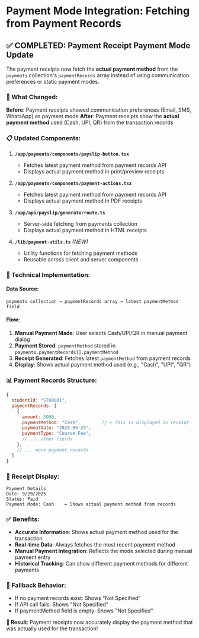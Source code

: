 # Payment Mode Integration: Fetching from Payment Records

## ✅ COMPLETED: Payment Receipt Payment Mode Update

The payment receipts now fetch the **actual payment method** from the `payments` collection's `paymentRecords` array instead of using communication preferences or static payment modes.

### 🎯 What Changed:

**Before**: Payment receipts showed communication preferences (Email, SMS, WhatsApp) as payment mode
**After**: Payment receipts show the **actual payment method** used (Cash, UPI, QR) from the transaction records

### 📋 Updated Components:

1. **`/app/payments/components/payslip-button.tsx`**
   - Fetches latest payment method from payment records API
   - Displays actual payment method in print/preview receipts

2. **`/app/payments/components/payment-actions.tsx`** 
   - Fetches latest payment method from payment records API
   - Displays actual payment method in PDF receipts

3. **`/app/api/payslip/generate/route.ts`**
   - Server-side fetching from payments collection
   - Displays actual payment method in HTML receipts

4. **`/lib/payment-utils.ts`** *(NEW)*
   - Utility functions for fetching payment methods
   - Reusable across client and server components

### 🔧 Technical Implementation:

#### Data Source:
```
payments collection → paymentRecords array → latest paymentMethod field
```

#### Flow:
1. **Manual Payment Made**: User selects Cash/UPI/QR in manual payment dialog
2. **Payment Stored**: `paymentMethod` stored in `payments.paymentRecords[].paymentMethod`
3. **Receipt Generated**: Fetches latest `paymentMethod` from payment records
4. **Display**: Shows actual payment method used (e.g., "Cash", "UPI", "QR")

### 📊 Payment Records Structure:
```javascript
{
  studentId: "STU0001",
  paymentRecords: [
    {
      amount: 5000,
      paymentMethod: "Cash",        // ← This is displayed in receipt
      paymentDate: "2025-09-29",
      paymentType: "Course Fee",
      // ... other fields
    },
    // ... more payment records
  ]
}
```

### 🎨 Receipt Display:
```
Payment Details
Date: 9/29/2025
Status: Paid
Payment Mode: Cash    ← Shows actual payment method from records
```

### ✅ Benefits:
- **Accurate Information**: Shows actual payment method used for the transaction
- **Real-time Data**: Always fetches the most recent payment method
- **Manual Payment Integration**: Reflects the mode selected during manual payment entry
- **Historical Tracking**: Can show different payment methods for different payments

### 🔄 Fallback Behavior:
- If no payment records exist: Shows "Not Specified"
- If API call fails: Shows "Not Specified" 
- If paymentMethod field is empty: Shows "Not Specified"

**🚀 Result**: Payment receipts now accurately display the payment method that was actually used for the transaction!